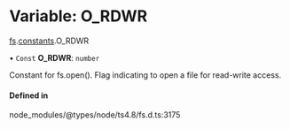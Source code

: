 # Variable: O\_RDWR

[fs](../modules/fs.md).[constants](../modules/fs.constants.md).O_RDWR

• `Const` **O\_RDWR**: `number`

Constant for fs.open(). Flag indicating to open a file for read-write access.

#### Defined in

node_modules/@types/node/ts4.8/fs.d.ts:3175
